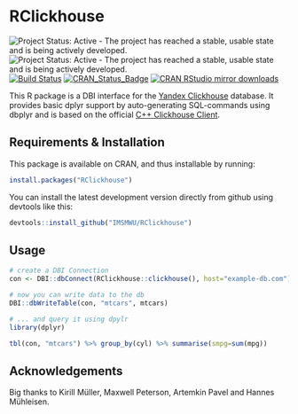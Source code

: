 # RClickhouse

![Project Status: Active - The project has reached a stable, usable state and is being actively developed.](http://www.repostatus.org/badges/latest/active.svg) ![Project Status: Active - The project has reached a stable, usable state and is being actively developed.](https://img.shields.io/github/release/IMSMWU/RClickhouse.svg) [![Build Status](https://travis-ci.org/IMSMWU/RClickhouse.svg?branch=master)](https://travis-ci.org/IMSMWU/RClickhouse)
[![CRAN_Status_Badge](http://www.r-pkg.org/badges/version/RClickhouse)](https://cran.r-project.org/package=RClickhouse)
[![CRAN RStudio mirror downloads](http://cranlogs.r-pkg.org/badges/RClickhouse)](https://cran.r-project.org/package=RClickhouse)

This R package is a DBI interface for the [Yandex Clickhouse](https://clickhouse.yandex) database. It provides basic dplyr support by auto-generating SQL-commands using dbplyr and is based on the official [C++ Clickhouse Client](https://github.com/artpaul/clickhouse-cpp).

## Requirements & Installation
This package is available on CRAN, and thus installable by running:

```R
install.packages("RClickhouse")
```

You can install the latest development version directly from github using devtools like this:

```R
devtools::install_github("IMSMWU/RClickhouse")
```

## Usage
```R
# create a DBI Connection
con <- DBI::dbConnect(RClickhouse::clickhouse(), host="example-db.com")

# now you can write data to the db
DBI::dbWriteTable(con, "mtcars", mtcars)

# ... and query it using dpylr
library(dplyr)

tbl(con, "mtcars") %>% group_by(cyl) %>% summarise(smpg=sum(mpg))
```

## Acknowledgements
Big thanks to Kirill Müller, Maxwell Peterson, Artemkin Pavel and Hannes Mühleisen.
